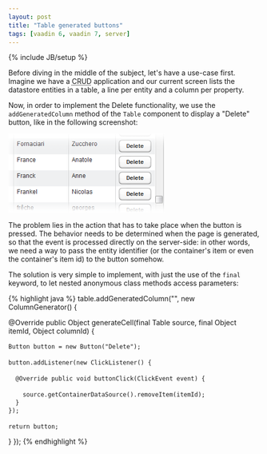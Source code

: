 ```yaml
---
layout: post
title: "Table generated buttons"
tags: [vaadin 6, vaadin 7, server]
---
```

{% include JB/setup %}

Before diving in the middle of the subject, let's have a use-case first. Imagine we have a <abbr title="Create Read Update Delete">CRUD</abbr> application and our current screen lists the datastore entities in a table, a line per entity and a column per property.

Now, in order to implement the Delete functionality, we use the `addGeneratedColumn` method of the `Table` component to display a "Delete" button, like in the following screenshot:

<img src="/assets/images/delete_button.png" width="312" height="158" />

The problem lies in the action that has to take place when the button is pressed. The behavior needs to be determined when the page is generated, so that the event is processed directly on the server-side: in other words, we need a way to pass the entity identifier (or the container's item or even the container's item id) to the button somehow.

The solution is very simple to implement, with just the use of the `final` keyword, to let nested anonymous class methods access parameters:

{% highlight java %}
table.addGeneratedColumn("", new ColumnGenerator() {
 
  @Override public Object generateCell(final Table source, final Object itemId, Object columnId) {
 
    Button button = new Button("Delete");
 
    button.addListener(new ClickListener() {
 
      @Override public void buttonClick(ClickEvent event) {
 
        source.getContainerDataSource().removeItem(itemId);
      }
    });
 
    return button;
  }
});
{% endhighlight %}


